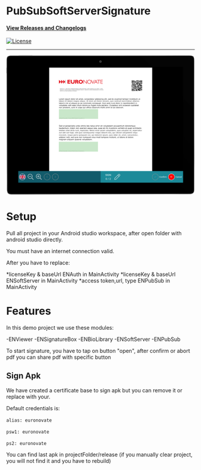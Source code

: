 # PubSubSoftServerSignature

#### [View Releases and Changelogs](https://github.com/euronovate/ENMobileSDK-Android)

[![License](https://img.shields.io/badge/License-Apache%202.0-blue.svg)](https://opensource.org/licenses/Apache-2.0)

---
![Viewer image](resReadme/imgViewer.png)

# Setup

Pull all project in your Android studio workspace, after open folder with android studio directly.

You must have an internet connection valid.

After you have to replace:

*licenseKey & baseUrl ENAuth in MainActivity
*licenseKey & baseUrl ENSoftServer in MainActivity
*access token,url, type ENPubSub in MainActivity

# Features

In this demo project we use these modules:

-ENViewer
-ENSignatureBox
-ENBioLibrary
-ENSoftServer
-ENPubSub

To start signature, you have to tap on button "open", after confirm or abort pdf you can share pdf with specific button

## Sign Apk

We have created a certificate base to sign apk but you can remove it or replace with your.

Default credentials is:

`alias: euronovate`

`psw1: euronovate`

`ps2: euronovate`

You can find last apk in projectFolder/release (if you manually clear project, you will not find it and you have to rebuild)
